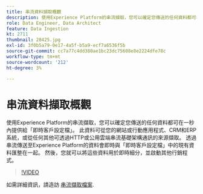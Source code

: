 ```yaml
---
title: 串流資料擷取概觀
description: 使用Experience Platform的串流擷取，您可以確定您傳送的任何資料都可在一秒內提供給「即時客戶設定檔」。 此資料可從您的網站或行動應用程式、CRM和ERP系統，或從任何其他可透過HTTP或公用雲端串流基礎架構通訊的來源擷取。 透過串流傳送至Experience Platform的資料會即時與「即時客戶設定檔」中的現有資料匯整在一起。 然後，您就可以將這些資料用於即時細分，並啟動其他行銷程式。
role: Data Engineer, Data Architect
feature: Data Ingestion
kt: 2711
thumbnail: 28425.jpg
exl-id: 3f0b5a79-0e17-4a5f-b5a9-ecf7a6536f5b
source-git-commit: cc7a77c4dd380ae1bc23dc75608e8e2224dfe78c
workflow-type: tm+mt
source-wordcount: '212'
ht-degree: 3%

---
```


# 串流資料擷取概觀

使用Experience Platform的串流擷取，您可以確定您傳送的任何資料都可在一秒內提供給「即時客戶設定檔」。 此資料可從您的網站或行動應用程式、CRM和ERP系統，或從任何其他可透過HTTP或公用雲端串流基礎架構通訊的來源擷取。 透過串流傳送至Experience Platform的資料會即時與「即時客戶設定檔」中的現有資料匯整在一起。 然後，您就可以將這些資料用於即時細分，並啟動其他行銷程式。

>[!VIDEO](https://video.tv.adobe.com/v/28425?quality=12&learn=on)

如需詳細資訊，請造訪 [串流擷取檔案](https://experienceleague.adobe.com/docs/experience-platform/ingestion/streaming/overview.html?lang=zh-Hant).